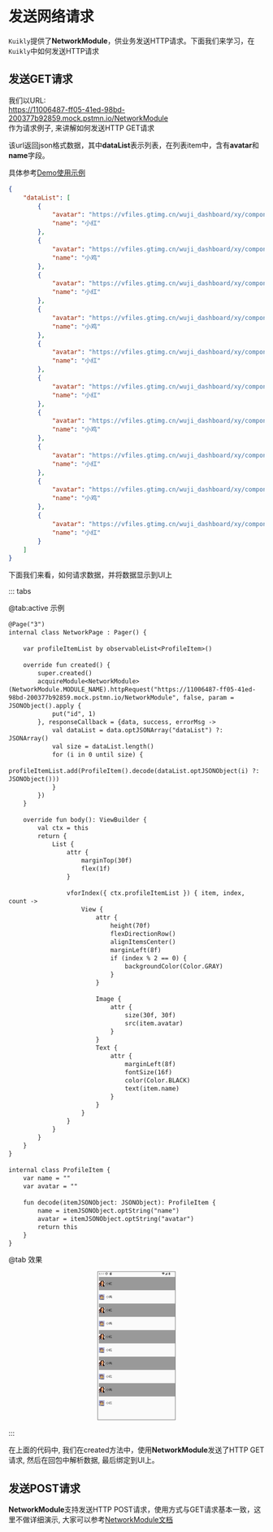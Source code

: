 # 发送网络请求

``Kuikly``提供了**NetworkModule**，供业务发送HTTP请求。下面我们来学习，在``Kuikly``中如何发送HTTP请求

## 发送GET请求

我们以URL: 
<br>https://11006487-ff05-41ed-98bd-200377b92859.mock.pstmn.io/NetworkModule 
<br>作为请求例子, 来讲解如何发送HTTP GET请求

该url返回json格式数据，其中**dataList**表示列表，在列表item中，含有**avatar**和**name**字段。

具体参考[Demo使用示例](https://github.com/Tencent-TDS/KuiklyUI/blob/main/demo/src/commonMain/kotlin/com/tencent/kuikly/demo/pages/demo/NetworkExamplePage.kt)

```json
{
    "dataList": [
        {
            "avatar": "https://vfiles.gtimg.cn/wuji_dashboard/xy/componenthub/SmA5owm4.jpeg",
            "name": "小红"
        },
        {
            "avatar": "https://vfiles.gtimg.cn/wuji_dashboard/xy/componenthub/nm6gqV8J.jpeg",
            "name": "小鸡"
        },
        {
            "avatar": "https://vfiles.gtimg.cn/wuji_dashboard/xy/componenthub/SmA5owm4.jpeg",
            "name": "小红"
        },
        {
            "avatar": "https://vfiles.gtimg.cn/wuji_dashboard/xy/componenthub/nm6gqV8J.jpeg",
            "name": "小鸡"
        },
        {
            "avatar": "https://vfiles.gtimg.cn/wuji_dashboard/xy/componenthub/SmA5owm4.jpeg",
            "name": "小红"
        },
        {
            "avatar": "https://vfiles.gtimg.cn/wuji_dashboard/xy/componenthub/nm6gqV8J.jpeg",
            "name": "小红"
        },
        {
            "avatar": "https://vfiles.gtimg.cn/wuji_dashboard/xy/componenthub/SmA5owm4.jpeg",
            "name": "小鸡"
        },
        {
            "avatar": "https://vfiles.gtimg.cn/wuji_dashboard/xy/componenthub/nm6gqV8J.jpeg",
            "name": "小红"
        },
        {
            "avatar": "https://vfiles.gtimg.cn/wuji_dashboard/xy/componenthub/SmA5owm4.jpeg",
            "name": "小鸡"
        },
        {
            "avatar": "https://vfiles.gtimg.cn/wuji_dashboard/xy/componenthub/nm6gqV8J.jpeg",
            "name": "小红"
        }
    ]   
}
```

下面我们来看，如何请求数据，并将数据显示到UI上

::: tabs

@tab:active 示例

```kotlin{8-16}
@Page("3")
internal class NetworkPage : Pager() {

    var profileItemList by observableList<ProfileItem>()

    override fun created() {
        super.created()
        acquireModule<NetworkModule>(NetworkModule.MODULE_NAME).httpRequest("https://11006487-ff05-41ed-98bd-200377b92859.mock.pstmn.io/NetworkModule", false, param = JSONObject().apply {
            put("id", 1)
        }, responseCallback = {data, success, errorMsg ->
            val dataList = data.optJSONArray("dataList") ?: JSONArray()
            val size = dataList.length()
            for (i in 0 until size) {
                profileItemList.add(ProfileItem().decode(dataList.optJSONObject(i) ?: JSONObject()))
            }
        })
    }

    override fun body(): ViewBuilder {
        val ctx = this
        return {
            List {
                attr {
                    marginTop(30f)
                    flex(1f)
                }

                vforIndex({ ctx.profileItemList }) { item, index, count ->
                    View {
                        attr {
                            height(70f)
                            flexDirectionRow()
                            alignItemsCenter()
                            marginLeft(8f)
                            if (index % 2 == 0) {
                                backgroundColor(Color.GRAY)
                            }
                        }

                        Image {
                            attr {
                                size(30f, 30f)
                                src(item.avatar)
                            }
                        }
                        Text {
                            attr {
                                marginLeft(8f)
                                fontSize(16f)
                                color(Color.BLACK)
                                text(item.name)
                            }
                        }
                    }
                }
            }
        }
    }
}

internal class ProfileItem {
    var name = ""
    var avatar = ""

    fun decode(itemJSONObject: JSONObject): ProfileItem {
        name = itemJSONObject.optString("name")
        avatar = itemJSONObject.optString("avatar")
        return this
    }
}
```

@tab 效果

<div align="center">
<img src="./img/network_example.png" style="width: 30%; border: 1px gray solid">
</div>

:::

在上面的代码中, 我们在created方法中，使用**NetworkModule**发送了HTTP GET请求, 然后在回包中解析数据, 最后绑定到UI上。

## 发送POST请求

**NetworkModule**支持发送HTTP POST请求，使用方式与GET请求基本一致，这里不做详细演示, 大家可以参考[NetworkModule文档](../API/modules/network.md)
